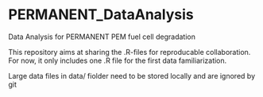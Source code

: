 # PERMANENT_DataAnalysis
Data Analysis for PERMANENT PEM fuel cell degradation

This repository aims at sharing the .R-files for reproducable collaboration.
For now, it only includes one .R file for the first data familiarization.

Large data files in data/ fiolder need to be stored locally and are ignored by git
